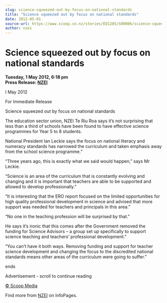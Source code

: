 ```yaml
---
slug: science-squeezed-out-by-focus-on-national-standards
title: "Science squeezed out by focus on national standards"
date: 2012-05-01
source-url: https://www.scoop.co.nz/stories/ED1205/S00006/science-squeezed-out-by-focus-on-national-standards.htm
author: nzei
---
```

Science squeezed out by focus on national standards
===================================================

**Tuesday, 1 May 2012, 6:18 pm**  
**Press Release: [NZEI](https://info.scoop.co.nz/NZEI)**

I May 2012

For Immediate Release

Science squeezed out by focus on national standards

The education sector union, NZEI Te Riu Roa says it’s not surprising that less than a third of schools have been found to have effective science programmes for Year 5 to 8 students.

National President Ian Leckie says the focus on national literacy and numeracy standards has narrowed the curriculum and taken emphasis away from the school science programme.”

“Three years ago, this is exactly what we said would happen,” says Mr Leckie.

“Science is an area of the curriculum that is constantly evolving and changing and it is important that teachers are able to be supported and allowed to develop professionally.”

“It is interesting that the ERO report focused on the limited opportunities for high quality professional development in science and advised that more support was needed for teachers and principals in this area.”

“No one in the teaching profession will be surprised by that.”

He says it’s ironic that this comes after the Government removed the funding for Science Advisors – a group set up specifically to support science teaching and teachers’ professional development.”

“You can’t have it both ways. Removing funding and support for teacher science development and changing the focus to the discredited national standards means other areas of the curriculum were going to suffer.”

ends

Advertisement - scroll to continue reading





[© Scoop Media](http://www.scoop.co.nz/about/terms.html)

Find more from [NZEI](https://info.scoop.co.nz/NZEI) on InfoPages.